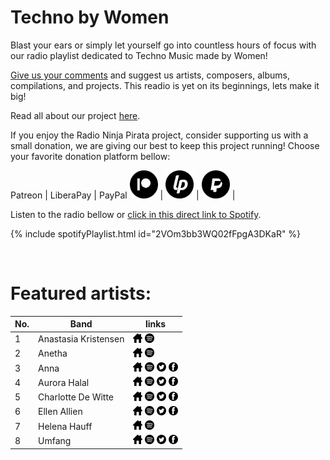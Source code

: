 # Techno by Women

Blast your ears or simply let yourself go into countless hours of focus with our radio playlist dedicated to Techno Music made by Women!

[Give us your comments](https://www.reddit.com/r/RadioNinjaPirata/comments/isr2j6/techno_by_women/) and suggest us artists, composers, albums, compilations, and projects. This readio is yet on its beginnings, lets make it big!

Read all about our project [here](https://radioninjapirata.github.io/).

If you enjoy the Radio Ninja Pirata project, consider supporting us with a small donation, we are giving our best to keep this project running! Choose your favorite donation platform bellow:

 Patreon | LiberaPay | PayPal
<a href="https://www.patreon.com/radioninjapirata" target="_blank"><img src="assets/patreon_black_logo_500x500.png" alt="patreon" height="45" width="45" /></a> | <a href="https://liberapay.com/RadioNinjaPirata/donate" target="_blank"><img src="assets/liberapay_logo_500x500.png" alt="liberapay" height="45" width="45" /></a> | <a href="https://www.paypal.com/cgi-bin/webscr?cmd=_s-xclick&hosted_button_id=TWGZ3KKDLEDUE&source=url" target="_blank"><img src="assets/paypal_black_logo_500x500.png" alt="paypal" height="45" width="45" /></a> |

Listen to the radio bellow or [click in this direct link to Spotify](https://spoti.fi/2FAx4Nw).

{% include spotifyPlaylist.html id="2VOm3bb3WQ02fFpgA3DKaR" %}

<br>

# Featured artists:

No. | Band | links
--- | ---- | -----
1 | Anastasia Kristensen | <a href="https://soundcloud.com/anastasiakristensen" target="_blank"><img src="assets/others_home_button.png" alt="home" height="15" width="15" /></a> <a href="https://open.spotify.com/artist/3cK7x3KOVZFqHKRTZOtwgd?si=Ir8dxSFPRfSNJg_oO2Szfw" target="_blank"><img src="assets/spotify_button.png" alt="spotify" height="15" width="15" /></a>   
2 | Anetha | <a href="https://soundcloud.com/anethamusic" target="_blank"><img src="assets/others_home_button.png" alt="home" height="15" width="15" /></a> <a href="https://open.spotify.com/artist/7sJ3ngSMvvXGdVLnODPqXa?si=vqJeARmCTfGHaROe3HLZgw" target="_blank"><img src="assets/spotify_button.png" alt="spotify" height="15" width="15" /></a>   
3 | Anna | <a href="https://anna.dj/" target="_blank"><img src="assets/others_home_button.png" alt="home" height="15" width="15" /></a> <a href="https://open.spotify.com/artist/3wkaDi2HJV3eCaBJ4iH6om?si=gy9aRspaSki7Z4gkIzUtAw" target="_blank"><img src="assets/spotify_button.png" alt="spotify" height="15" width="15" /></a> <a href="https://twitter.com/djannamiranda" target="_blank"><img src="assets/twitter_button.png" alt="twitter" height="15" width="15" /></a> <a href="https://www.facebook.com/djannabr" target="_blank"><img src="assets/facebook_button.png" alt="facebook" height="15" width="15" /></a> 
4 | Aurora Halal | <a href="https://soundcloud.com/itsallhalal" target="_blank"><img src="assets/others_home_button.png" alt="home" height="15" width="15" /></a> <a href="https://open.spotify.com/artist/4I8qgsaz4mQa9ICeCPibIF?si=EVD27v4OTIO-PT9uttxxDw" target="_blank"><img src="assets/spotify_button.png" alt="spotify" height="15" width="15" /></a> <a href="https://twitter.com/AuroraHalal" target="_blank"><img src="assets/twitter_button.png" alt="twitter" height="15" width="15" /></a> <a href="https://www.facebook.com/aurorahalal" target="_blank"><img src="assets/facebook_button.png" alt="facebook" height="15" width="15" /></a> 
5 | Charlotte De Witte | <a href="https://www.charlottedewittemusic.com/" target="_blank"><img src="assets/others_home_button.png" alt="home" height="15" width="15" /></a> <a href="https://open.spotify.com/artist/1lJhME1ZpzsEa5M0wW6Mso?si=lngxp0BhQASOaKentfkuQw" target="_blank"><img src="assets/spotify_button.png" alt="spotify" height="15" width="15" /></a> <a href="https://twitter.com/CharlottedWitte" target="_blank"><img src="assets/twitter_button.png" alt="twitter" height="15" width="15" /></a> <a href="https://www.facebook.com/charlottedewittemusic" target="_blank"><img src="assets/facebook_button.png" alt="facebook" height="15" width="15" /></a> 
6 | Ellen Allien | <a href="https://ellenallien.de/" target="_blank"><img src="assets/others_home_button.png" alt="home" height="15" width="15" /></a> <a href="https://open.spotify.com/artist/5lsC3H1vh9YSRQckyGv0Up?si=9LSaLjtfSt62O8EaRSJn-g" target="_blank"><img src="assets/spotify_button.png" alt="spotify" height="15" width="15" /></a> <a href="https://twitter.com/ellenallien" target="_blank"><img src="assets/twitter_button.png" alt="twitter" height="15" width="15" /></a> <a href="https://www.facebook.com/EllenAllien" target="_blank"><img src="assets/facebook_button.png" alt="facebook" height="15" width="15" /></a> 
7 | Helena Hauff | <a href="http://helena-hauff.com/log/?cat=1" target="_blank"><img src="assets/others_home_button.png" alt="home" height="15" width="15" /></a> <a href="https://open.spotify.com/artist/1JcefSOP7bcWEluL0iEIaN?si=HkmAaRG0Ska5k5AO_yKvRA" target="_blank"><img src="assets/spotify_button.png" alt="spotify" height="15" width="15" /></a>   
8 | Umfang | <a href="https://soundcloud.com/umfang" target="_blank"><img src="assets/others_home_button.png" alt="home" height="15" width="15" /></a> <a href="https://open.spotify.com/artist/1Tf0PpDLg4A8m7aidHGRG3?si=gk2VqEdjT6-sYoAGyvNS_A" target="_blank"><img src="assets/spotify_button.png" alt="spotify" height="15" width="15" /></a> <a href="https://twitter.com/UMFANG" target="_blank"><img src="assets/twitter_button.png" alt="twitter" height="15" width="15" /></a> <a href="https://www.facebook.com/umfangs" target="_blank"><img src="assets/facebook_button.png" alt="facebook" height="15" width="15" /></a> 
